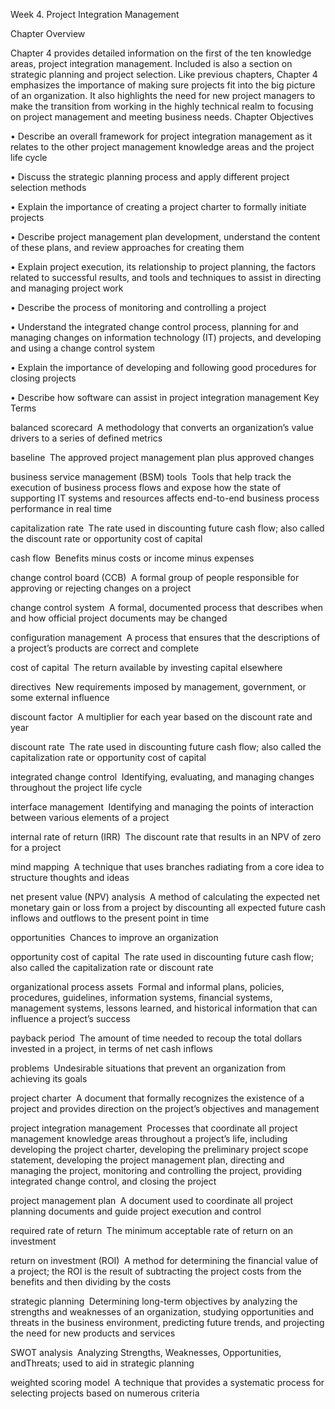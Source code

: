 
Week 4. Project Integration Management

Chapter Overview

Chapter 4 provides detailed information on the first of the ten knowledge areas, project integration management. Included is also a section on strategic planning and project selection. Like previous chapters, Chapter 4 emphasizes the importance of making sure projects fit into the big picture of an organization. It also highlights the need for new project managers to make the transition from working in the highly technical realm to focusing on project management and meeting business needs.
Chapter Objectives

•        Describe an overall framework for project integration management as it relates to the other project management knowledge areas and the project life cycle

•        Discuss the strategic planning process and apply different project selection methods

•        Explain the importance of creating a project charter to formally initiate projects

•        Describe project management plan development, understand the content of these plans, and review approaches for creating them

•        Explain project execution, its relationship to project planning, the factors related to successful results, and tools and techniques to assist in directing and managing project work

•        Describe the process of monitoring and controlling a project

•        Understand the integrated change control process, planning for and managing changes on information technology (IT) projects, and developing and using a change control system

•        Explain the importance of developing and following good procedures for closing projects

•        Describe how software can assist in project integration management
Key Terms

balanced scorecard  A methodology that converts an organization’s value drivers to a series of defined metrics

baseline  The approved project management plan plus approved changes

business service management (BSM) tools  Tools that help track the execution of business process flows and expose how the state of supporting IT systems and resources affects end-to-end business process performance in real time

capitalization rate  The rate used in discounting future cash flow; also called the discount rate or opportunity cost of capital

cash flow  Benefits minus costs or income minus expenses

change control board (CCB)  A formal group of people responsible for approving or rejecting changes on a project

change control system  A formal, documented process that describes when and how official project documents may be changed

configuration management  A process that ensures that the descriptions of a project’s products are correct and complete

cost of capital  The return available by investing capital elsewhere

directives  New requirements imposed by management, government, or some external influence

discount factor  A multiplier for each year based on the discount rate and year

discount rate  The rate used in discounting future cash flow; also called the capitalization rate or opportunity cost of capital

integrated change control  Identifying, evaluating, and managing changes throughout the project life cycle

interface management  Identifying and managing the points of interaction between various elements of a project

internal rate of return (IRR)  The discount rate that results in an NPV of zero for a project

mind mapping  A technique that uses branches radiating from a core idea to structure thoughts and ideas

net present value (NPV) analysis  A method of calculating the expected net monetary gain or loss from a project by discounting all expected future cash inflows and outflows to the present point in time

opportunities  Chances to improve an organization

opportunity cost of capital  The rate used in discounting future cash flow; also called the capitalization rate or discount rate

organizational process assets  Formal and informal plans, policies, procedures, guidelines, information systems, financial systems, management systems, lessons learned, and historical information that can influence a project’s success

payback period  The amount of time needed to recoup the total dollars invested in a project, in terms of net cash inflows

problems  Undesirable situations that prevent an organization from achieving its goals

project charter  A document that formally recognizes the existence of a project and provides direction on the project’s objectives and management

project integration management  Processes that coordinate all project management knowledge areas throughout a project’s life, including developing the project charter, developing the preliminary project scope statement, developing the project management plan, directing and managing the project, monitoring and controlling the project, providing integrated change control, and closing the project

project management plan  A document used to coordinate all project planning documents and guide project execution and control

required rate of return  The minimum acceptable rate of return on an investment

return on investment (ROI)  A method for determining the financial value of a project; the ROI is the result of subtracting the project costs from the benefits and then dividing by the costs

strategic planning  Determining long-term objectives by analyzing the strengths and weaknesses of an organization, studying opportunities and threats in the business environment, predicting future trends, and projecting the need for new products and services

SWOT analysis  Analyzing Strengths, Weaknesses, Opportunities, andThreats; used to aid in strategic planning

weighted scoring model  A technique that provides a systematic process for selecting projects based on numerous criteria 
